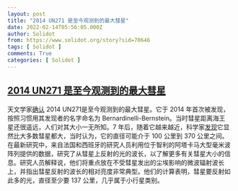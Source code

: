 ```yaml
---
layout: post
title: "2014 UN271 是至今观测到的最大彗星"
date: 2022-02-14T05:56:05.000Z
author: Solidot
from: https://www.solidot.org/story?sid=70646
tags: [ Solidot ]
comments: True
categories: [ Solidot ]
---
```

<!--1644818165000-->
[2014 UN271 是至今观测到的最大彗星](https://www.solidot.org/story?sid=70646)
------

<div>
天文学家<a href="https://phys.org/news/2022-02-comet-un271-largest.html">确认</a> 2014 UN271是至今观测到的最大彗星。它于 2014 年首次被发现，按照习惯用其发现者的名字命名为 Bernardinelli-Bernstein。当时彗星距离海王星还很遥远，人们对其大小一无所知。7 年后，随着它越来越近，科学家<a href="https://news.sciencenet.cn/htmlnews/2022/2/473949.shtm" target="_blank">发现</a>它显然比大多数彗星都大，当时认为，它的直径可能介于 100 公里到 370 公里之间。在最新研究中，来自法国和西班牙的研究人员利用位于智利的阿塔卡马大型毫米波阵列提供的数据，研究了从彗星上反射的光的波长，以了解更多有关彗星大小的信息。研究人员解释说，他们将重点放在不受彗星发出的尘埃影响的微波辐射波长上，并指出彗星反射的波长的相对亮度非常典型。他们的计算表明，彗星要反射如此多的光，直径至少要 137 公里，几乎属于小行星类别。
</div>
